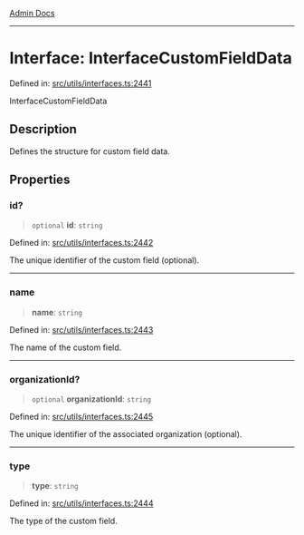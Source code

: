 [Admin Docs](/)

***

# Interface: InterfaceCustomFieldData

Defined in: [src/utils/interfaces.ts:2441](https://github.com/PalisadoesFoundation/talawa-admin/blob/main/src/utils/interfaces.ts#L2441)

InterfaceCustomFieldData

## Description

Defines the structure for custom field data.

## Properties

### id?

> `optional` **id**: `string`

Defined in: [src/utils/interfaces.ts:2442](https://github.com/PalisadoesFoundation/talawa-admin/blob/main/src/utils/interfaces.ts#L2442)

The unique identifier of the custom field (optional).

***

### name

> **name**: `string`

Defined in: [src/utils/interfaces.ts:2443](https://github.com/PalisadoesFoundation/talawa-admin/blob/main/src/utils/interfaces.ts#L2443)

The name of the custom field.

***

### organizationId?

> `optional` **organizationId**: `string`

Defined in: [src/utils/interfaces.ts:2445](https://github.com/PalisadoesFoundation/talawa-admin/blob/main/src/utils/interfaces.ts#L2445)

The unique identifier of the associated organization (optional).

***

### type

> **type**: `string`

Defined in: [src/utils/interfaces.ts:2444](https://github.com/PalisadoesFoundation/talawa-admin/blob/main/src/utils/interfaces.ts#L2444)

The type of the custom field.
